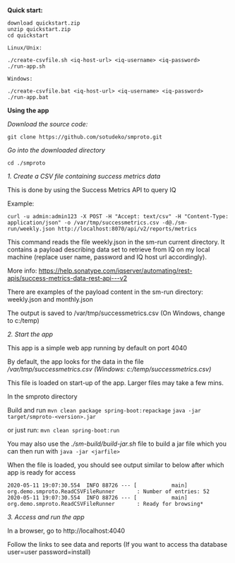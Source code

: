 



**Quick start:**

```
download quickstart.zip
unzip quickstart.zip
cd quickstart

Linux/Unix:

./create-csvfile.sh <iq-host-url> <iq-username> <iq-password>
./run-app.sh

Windows:

./create-csvfile.bat <iq-host-url> <iq-username> <iq-password>
./run-app.bat
```

**Using the app**

*Download the source code:*

`git clone https://github.com/sotudeko/smproto.git`


*Go into the downloaded directory*

`cd ./smproto`

*1. Create a CSV file containing success metrics data*

This is done by using the Success Metrics API to query IQ 

Example:

`curl -u admin:admin123 -X POST -H "Accept: text/csv" -H "Content-Type: application/json" -o /var/tmp/successmetrics.csv -d@./sm-run/weekly.json http://localhost:8070/api/v2/reports/metrics`

This command reads the file weekly.json in the sm-run current directory. It contains a payload describing data set to retrieve from IQ on my local machine (replace user name, password and IQ host url accordingly).

More info: https://help.sonatype.com/iqserver/automating/rest-apis/success-metrics-data-rest-api---v2

There are examples of the payload content in the sm-run directory: weekly.json and monthly.json

The output is saved to /var/tmp/successmetrics.csv (On Windows, change to c:/temp)


*2. Start the app*

This app is a simple web app running by default on port 4040

By default, the app looks for the data in the file */var/tmp/successmetrics.csv (Windows: c:/temp/successmetrics.csv)*

This file is loaded on start-up of the app. Larger files may take a few mins.

In the smproto directory

Build and run
`mvn clean package spring-boot:repackage`
`java -jar target/smproto-<version>.jar`

or just run:
`mvn clean spring-boot:run`

You may also use the *./sm-build/build-jar.sh* file to build a jar file which you can then run with `java -jar <jarfile>`

When the file is loaded, you should see output similar to below after which app is ready for access

```
2020-05-11 19:07:30.554  INFO 88726 --- [           main] org.demo.smproto.ReadCSVFileRunner       : Number of entries: 52
2020-05-11 19:07:30.554  INFO 88726 --- [           main] org.demo.smproto.ReadCSVFileRunner       : Ready for browsing*
```

*3. Access and run the app*

In a browser, go to http://localhost:4040

Follow the links to see data and reports (If you want to access tha database user=user password=install)




